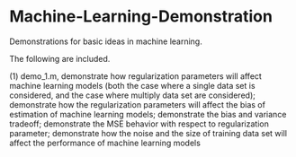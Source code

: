 # Machine-Learning-Demonstration
Demonstrations for basic ideas in machine learning.

The following are included.

(1) demo_1.m, demonstrate how regularization parameters will affect machine learning models (both the case where a single data set is considered, and the case where multiply data set are considered); demonstrate how the regularization parameters will affect the bias of estimation of machine learning models; demonstrate the bias and variance tradeoff; demonstrate the MSE behavior with respect to regularization parameter; demonstrate how the noise and the size of training data set will affect the performance of machine learning models


